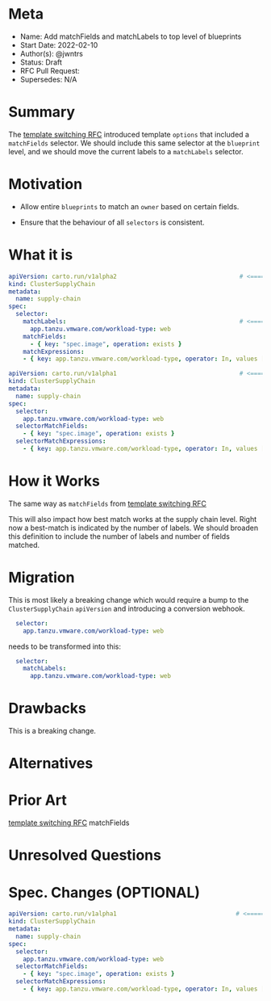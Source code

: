 # Meta
[meta]: #meta
- Name: Add matchFields and matchLabels to top level of blueprints
- Start Date: 2022-02-10
- Author(s): @jwntrs
- Status: Draft
- RFC Pull Request:
- Supersedes: N/A

# Summary
[summary]: #summary

The [template switching RFC](https://github.com/vmware-tanzu/cartographer/pull/75) introduced template `options` that included a `matchFields` selector. We should include this same selector at the `blueprint` level, and we should move the current labels to a `matchLabels` selector.

# Motivation
[motivation]: #motivation

- Allow entire `blueprints` to match an `owner` based on certain fields.

- Ensure that the behaviour of all `selectors` is consistent.

# What it is
[what-it-is]: #what-it-is

```yaml
apiVersion: carto.run/v1alpha2                                  # <======== v2 spec
kind: ClusterSupplyChain
metadata:
  name: supply-chain
spec:
  selector:
    matchLabels:                                                # <=========== move existing labels under this heading
      app.tanzu.vmware.com/workload-type: web
    matchFields:                                                                             # <=========== add this
      - { key: "spec.image", operation: exists }                                             # <=========== 
    matchExpressions:                                                                        # <=========== add this
    - { key: app.tanzu.vmware.com/workload-type, operator: In, values [web] }                # <===========
```


```yaml
apiVersion: carto.run/v1alpha1                                  # <======== v1 spec
kind: ClusterSupplyChain
metadata:
  name: supply-chain
spec:
  selector:
    app.tanzu.vmware.com/workload-type: web
  selectorMatchFields:                                                                       # <=========== add this
    - { key: "spec.image", operation: exists }                                               # <=========== 
  selectorMatchExpressions:                                                                  # <=========== add this
    - { key: app.tanzu.vmware.com/workload-type, operator: In, values [web] }                # <===========
```


# How it Works
[how-it-works]: #how-it-works

The same way as `matchFields` from [template switching RFC](https://github.com/vmware-tanzu/cartographer/pull/75)

This will also impact how best match works at the supply chain level. Right now a best-match is indicated by the number of labels. We should broaden this definition to include the number of labels and number of fields matched.

# Migration
[migration]: #migration

This is most likely a breaking change which would require a bump to the `ClusterSupplyChain` `apiVersion` and introducing a conversion webhook.

```yaml
  selector:
    app.tanzu.vmware.com/workload-type: web
```

needs to be transformed into this:

```yaml
  selector:
    matchLabels:
      app.tanzu.vmware.com/workload-type: web
```


# Drawbacks
[drawbacks]: #drawbacks

This is a breaking change.

# Alternatives
[alternatives]: #alternatives


# Prior Art
[prior-art]: #prior-art

[template switching RFC](https://github.com/vmware-tanzu/cartographer/pull/75) matchFields

# Unresolved Questions
[unresolved-questions]: #unresolved-questions

# Spec. Changes (OPTIONAL)
[spec-changes]: #spec-changes

```yaml
apiVersion: carto.run/v1alpha1                                 # <======== v1 spec
kind: ClusterSupplyChain
metadata:
  name: supply-chain
spec:
  selector:
    app.tanzu.vmware.com/workload-type: web
  selectorMatchFields:                                                                       # <=========== add this
    - { key: "spec.image", operation: exists }                                               # <=========== 
  selectorMatchExpressions:                                                                  # <=========== add this
    - { key: app.tanzu.vmware.com/workload-type, operator: In, values [web] }                # <===========
```
